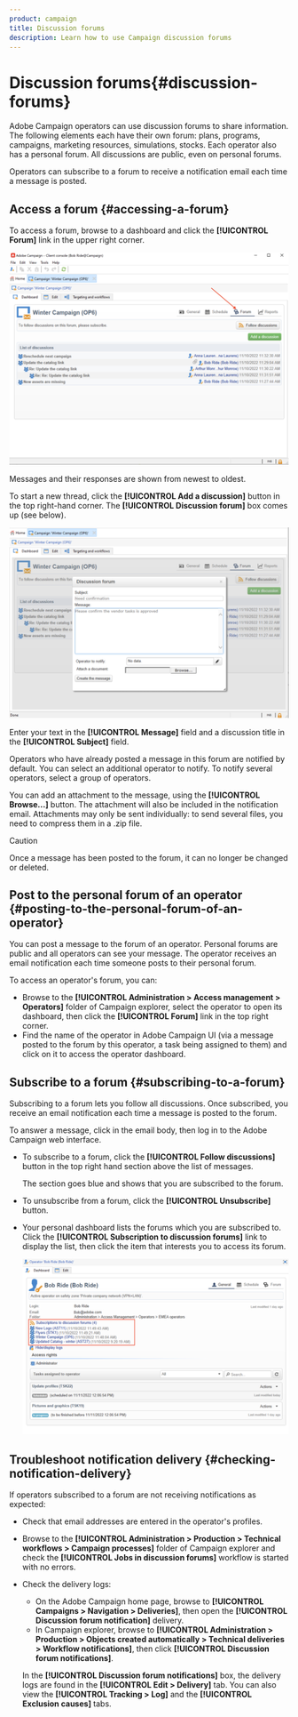 ```yaml
---
product: campaign
title: Discussion forums
description: Learn how to use Campaign discussion forums
---
```

# Discussion forums{#discussion-forums}

Adobe Campaign operators can use discussion forums to share information. The following elements each have their own forum: plans, programs, campaigns, marketing resources, simulations, stocks. Each operator also has a personal forum. All discussions are public, even on personal forums.

Operators can subscribe to a forum to receive a notification email each time a message is posted.

## Access a forum {#accessing-a-forum}

To access a forum, browse to a dashboard and click the **[!UICONTROL Forum]** link in the upper right corner. 

![](assets/mrm-forum-icon.png)

Messages and their responses are shown from newest to oldest.

To start a new thread, click the **[!UICONTROL Add a discussion]** button in the top right-hand corner. The **[!UICONTROL Discussion forum]** box comes up (see below).

![](assets/mrm-forum-new-thread.png)


Enter your text in the **[!UICONTROL Message]** field and a discussion title in the **[!UICONTROL Subject]** field.

Operators who have already posted a message in this forum are notified by default. You can select an additional operator to notify. To notify several operators, select a group of operators.

You can add an attachment to the message, using the  **[!UICONTROL Browse...]** button. The attachment will also be included in the notification email. Attachments may only be sent individually: to send several files, you need to compress them in a .zip file.

>[!CAUTION]
>
>Once a message has been posted to the forum, it can no longer be changed or deleted.

## Post to the personal forum of an operator {#posting-to-the-personal-forum-of-an-operator}

You can post a message to the forum of an operator. Personal forums are public and all operators can see your message. The operator receives an email notification each time someone posts to their personal forum.

To access an operator's forum, you can:

* Browse to the **[!UICONTROL Administration > Access management > Operators]** folder of Campaign explorer, select the operator to open its dashboard, then click the **[!UICONTROL Forum]** link in the top right corner.
* Find the name of the operator in Adobe Campaign UI (via a message posted to the forum by this operator, a task being assigned to them) and click on it to access the operator dashboard.

## Subscribe to a forum {#subscribing-to-a-forum}

Subscribing to a forum lets you follow all discussions. Once subscribed, you receive an email notification each time a message is posted to the forum. 

To answer a message, click in the email body, then log in to the Adobe Campaign web interface. 

* To subscribe to a forum, click the **[!UICONTROL Follow discussions]** button in the top right hand section above the list of messages.

  The section goes blue and shows that you are subscribed to the forum.

* To unsubscribe from a forum, click the **[!UICONTROL Unsubscribe]** button.

* Your personal dashboard lists the forums which you are subscribed to. Click the **[!UICONTROL Subscription to discussion forums]** link to display the list, then click the item that interests you to access its forum.

  ![](assets/forum-subscribed.png)


## Troubleshoot notification delivery {#checking-notification-delivery}

If operators subscribed to a forum are not receiving notifications as expected:

* Check that email addresses are entered in the operator's profiles.
* Browse to the **[!UICONTROL Administration > Production > Technical workflows > Campaign processes]** folder of Campaign explorer and check the **[!UICONTROL Jobs in discussion forums]** workflow is started with no errors.
* Check the delivery logs:

    * On the Adobe Campaign home page, browse to **[!UICONTROL Campaigns > Navigation > Deliveries]**, then open the **[!UICONTROL Discussion forum notification]** delivery.
    * In Campaign explorer, browse to **[!UICONTROL Administration > Production > Objects created automatically > Technical deliveries > Workflow notifications]**, then click **[!UICONTROL Discussion forum notifications]**.

  In the **[!UICONTROL Discussion forum notifications]** box, the delivery logs are found in the **[!UICONTROL Edit > Delivery]** tab. You can also view the **[!UICONTROL Tracking > Log]** and the **[!UICONTROL Exclusion causes]** tabs.

